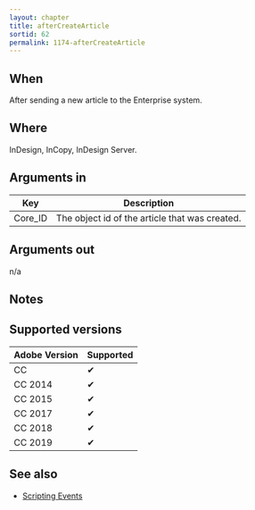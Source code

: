 ```yaml
---
layout: chapter
title: afterCreateArticle
sortid: 62
permalink: 1174-afterCreateArticle
---
```


## When 
After sending a new article to the Enterprise system.

## Where 
InDesign, InCopy, InDesign Server.

## Arguments in 
|Key |Description|
|----|-----------|
|Core_ID |The object id of the article that was created.|

## Arguments out 
n/a

## Notes

## Supported versions

| Adobe Version | Supported |
|---------------|-----------|
| CC            | ✔         |
| CC 2014       | ✔         |
| CC 2015       | ✔         |
| CC 2017       | ✔         |
| CC 2018       | ✔         |
| CC 2019       | ✔         |

## See also
* [Scripting Events](../../ScriptingEvents/index.md)